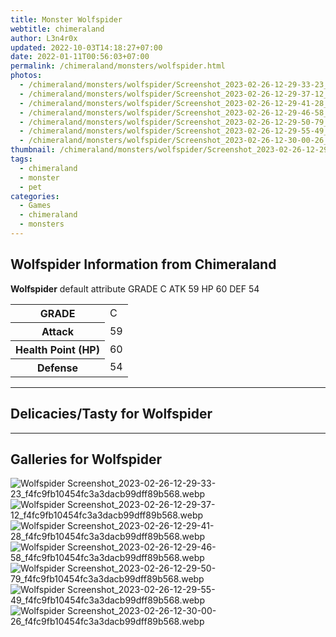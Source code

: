 ```yaml
---
title: Monster Wolfspider
webtitle: chimeraland
author: L3n4r0x
updated: 2022-10-03T14:18:27+07:00
date: 2022-01-11T00:56:03+07:00
permalink: /chimeraland/monsters/wolfspider.html
photos:
  - /chimeraland/monsters/wolfspider/Screenshot_2023-02-26-12-29-33-23_f4fc9fb10454fc3a3dacb99dff89b568.webp
  - /chimeraland/monsters/wolfspider/Screenshot_2023-02-26-12-29-37-12_f4fc9fb10454fc3a3dacb99dff89b568.webp
  - /chimeraland/monsters/wolfspider/Screenshot_2023-02-26-12-29-41-28_f4fc9fb10454fc3a3dacb99dff89b568.webp
  - /chimeraland/monsters/wolfspider/Screenshot_2023-02-26-12-29-46-58_f4fc9fb10454fc3a3dacb99dff89b568.webp
  - /chimeraland/monsters/wolfspider/Screenshot_2023-02-26-12-29-50-79_f4fc9fb10454fc3a3dacb99dff89b568.webp
  - /chimeraland/monsters/wolfspider/Screenshot_2023-02-26-12-29-55-49_f4fc9fb10454fc3a3dacb99dff89b568.webp
  - /chimeraland/monsters/wolfspider/Screenshot_2023-02-26-12-30-00-26_f4fc9fb10454fc3a3dacb99dff89b568.webp
thumbnail: /chimeraland/monsters/wolfspider/Screenshot_2023-02-26-12-29-33-23_f4fc9fb10454fc3a3dacb99dff89b568.webp
tags:
  - chimeraland
  - monster
  - pet
categories:
  - Games
  - chimeraland
  - monsters
---
```


<section id="bootstrap-wrapper"><link rel="stylesheet" href="https://rawcdn.githack.com/dimaslanjaka/Web-Manajemen/0c3b5aa1813bd4abcd2c11bf3e37928b15c28664/css/bootstrap-5-3-0-alpha3-wrapper.css"/><h2 id="attribute">Wolfspider Information from Chimeraland</h2><p><b>Wolfspider</b> default attribute GRADE C ATK 59 HP 60 DEF 54<table><tr><th>GRADE</th><td>C</td></tr><tr><th>Attack</th><td>59</td></tr><tr><th>Health Point (HP)</th><td>60</td></tr><tr><th>Defense</th><td>54</td></tr></table></p><hr/><h2 id="delicacies">Delicacies/Tasty for Wolfspider</h2><div class="text-white bg-dark"></div><hr/><div id="gallery"><h2>Galleries for Wolfspider</h2><div class="row"><div class="col-lg-6 col-12"><img src="/chimeraland/monsters/wolfspider/Screenshot_2023-02-26-12-29-33-23_f4fc9fb10454fc3a3dacb99dff89b568.webp" alt="Wolfspider Screenshot_2023-02-26-12-29-33-23_f4fc9fb10454fc3a3dacb99dff89b568.webp"/></div><div class="col-lg-6 col-12"><img src="/chimeraland/monsters/wolfspider/Screenshot_2023-02-26-12-29-37-12_f4fc9fb10454fc3a3dacb99dff89b568.webp" alt="Wolfspider Screenshot_2023-02-26-12-29-37-12_f4fc9fb10454fc3a3dacb99dff89b568.webp"/></div><div class="col-lg-6 col-12"><img src="/chimeraland/monsters/wolfspider/Screenshot_2023-02-26-12-29-41-28_f4fc9fb10454fc3a3dacb99dff89b568.webp" alt="Wolfspider Screenshot_2023-02-26-12-29-41-28_f4fc9fb10454fc3a3dacb99dff89b568.webp"/></div><div class="col-lg-6 col-12"><img src="/chimeraland/monsters/wolfspider/Screenshot_2023-02-26-12-29-46-58_f4fc9fb10454fc3a3dacb99dff89b568.webp" alt="Wolfspider Screenshot_2023-02-26-12-29-46-58_f4fc9fb10454fc3a3dacb99dff89b568.webp"/></div><div class="col-lg-6 col-12"><img src="/chimeraland/monsters/wolfspider/Screenshot_2023-02-26-12-29-50-79_f4fc9fb10454fc3a3dacb99dff89b568.webp" alt="Wolfspider Screenshot_2023-02-26-12-29-50-79_f4fc9fb10454fc3a3dacb99dff89b568.webp"/></div><div class="col-lg-6 col-12"><img src="/chimeraland/monsters/wolfspider/Screenshot_2023-02-26-12-29-55-49_f4fc9fb10454fc3a3dacb99dff89b568.webp" alt="Wolfspider Screenshot_2023-02-26-12-29-55-49_f4fc9fb10454fc3a3dacb99dff89b568.webp"/></div><div class="col-lg-6 col-12"><img src="/chimeraland/monsters/wolfspider/Screenshot_2023-02-26-12-30-00-26_f4fc9fb10454fc3a3dacb99dff89b568.webp" alt="Wolfspider Screenshot_2023-02-26-12-30-00-26_f4fc9fb10454fc3a3dacb99dff89b568.webp"/></div></div></div></section>